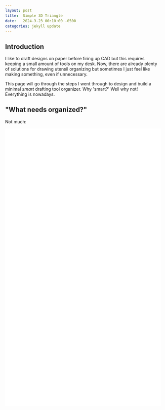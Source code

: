 ```yaml
---
layout: post
title:  Simple 3D Triangle
date:   2024-3-23 00:10:00 -0500
categories: jekyll update
---
```


## **Introduction**

I like to draft designs on paper before firing up CAD but this requires keeping a small amount of tools on my desk. Now, there are already plenty of solutions for drawing utensil organizing but sometimes I just feel like making something, even if unnecessary.

This page will go through the steps I went through to design and build a minimal _smart_ drafting tool organizer. Why 'smart?' Well why not! Everything is nowadays.


## "What needs organized?"
Not much:

<img stroke="blue" src="/assets/2024-3-23-Drawing-Organizer-I/angle.svg" alt="angle"/>
